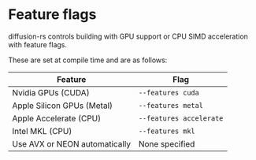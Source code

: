 # Feature flags

diffusion-rs controls building with GPU support or CPU SIMD acceleration with feature flags.

These are set at compile time and are as follows:

|Feature|Flag|
|--|--|
|Nvidia GPUs (CUDA)|`--features cuda`|
|Apple Silicon GPUs (Metal)|`--features metal`|
|Apple Accelerate (CPU)|`--features accelerate`|
|Intel MKL (CPU)|`--features mkl`|
|Use AVX or NEON automatically|None specified|